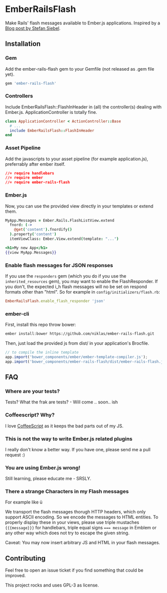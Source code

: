 # EmberRailsFlash

Make Rails' flash messages available to Ember.js applications. Inspired by a [Blog post by Stefan Siebel](http://blog.project-sierra.de/archives/1808).

## Installation

### Gem

Add the ember-rails-flash gem to your Gemfile (not released as .gem file yet).

```ruby
gem 'ember-rails-flash'
```

### Controllers

Include EmberRailsFlash::FlashInHeader in (all) the controller(s) dealing with Ember.js. ApplicationController is totally fine.

```ruby
class ApplicationController < ActionController::Base
  # ...
  include EmberRailsFlash::FlashInHeader
end
```

### Asset Pipeline

Add the javascripts to your asset pipeline (for example application.js), preferrably after ember itself.
```css
//= require handlebars
//= require ember
//= require ember-rails-flash
```

### Ember.js

Now, you can use the provided view directly in your templates or extend them.

```coffeescript
MyApp.Messages = Ember.Rails.FlashListView.extend
  fnord: (->
    @get('content').fnordify()
  ).property('content')
  itemViewClass: Ember.View.extend(template: "...")
```

```handlebars
<h1>My new App</h1>
{{view MyApp.Messages}}
```

### Enable flash messages for JSON responses

If you use the `responders` gem (which you do if you use the `inherited_resources` gem), you may want to enable the FlashResponder. If you don't, the expected i_h flash messages will no be set on respond formats other than "html". So for example in `config/initializers/flash.rb`:

```ruby
EmberRailsFlash.enable_flash_responder 'json'
```

### ember-cli

First, install this repo throw bower:

```bash
ember install:bower https://github.com/niklas/ember-rails-flash.git
```

Then, just load the provided js from dist/ in your application's Brocfile.

```javascript
// to compile the inline template
app.import('bower_components/ember/ember-template-compiler.js');
app.import('bower_components/ember-rails-flash/dist/ember-rails-flash.js');
```

## FAQ

### Where are your tests?

Tests? What the frak are tests? - Will come .. soon.. ish

### Coffeescript? Why?

I love [CoffeeScript](http://coffeescript.org) as it keeps the bad parts out of my JS.

### This is not the way to write Ember.js related plugins

I really don't know a better way. If you have one, please send me a pull request :)

### You are using Ember.js wrong!

Still learning, please educate me - SRSLY.

### There a strange Characters in my Flash messages

For example like &#252;

We transport the flash messages thorugh HTTP headers, which only support ASCII
encoding. So we encode the messages to HTML entities. To properly display these
in your views, please use triple mustaches `{{{message}}}` for handlebars,
triple equal signs `=== message` in Emblem or any other way which does not try
to escape the given string.

Caveat: You may now insert arbitrary JS and HTML in your flash messages.


## Contributing

Feel free to open an issue ticket if you find something that could be improved.

This project rocks and uses GPL-3 as license.

